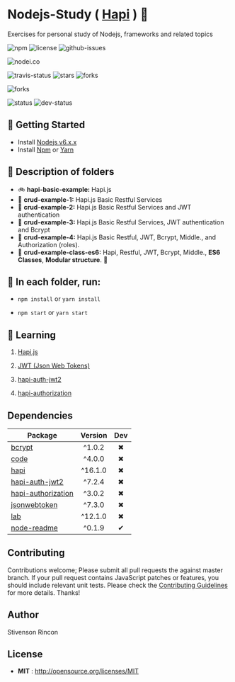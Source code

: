# Nodejs-Study ( [Hapi](https://hapijs.com/) ) 📑
Exercises for personal study of Nodejs, frameworks and related topics


![npm](https://img.shields.io/npm/v/crud-example-class-es6.svg) ![license](https://img.shields.io/npm/l/crud-example-class-es6.svg) ![github-issues](https://img.shields.io/github/issues/stivenson/Nodejs-Study.svg)  

![nodei.co](https://nodei.co/npm/crud-example-class-es6.png?downloads=true&downloadRank=true&stars=true)

![travis-status](https://img.shields.io/travis/stivenson/Nodejs-Study.svg)
![stars](https://img.shields.io/github/stars/stivenson/Nodejs-Study.svg)
![forks](https://img.shields.io/github/forks/stivenson/Nodejs-Study.svg)

![forks](https://img.shields.io/github/forks/stivenson/Nodejs-Study.svg)

![status](https://david-dm.org/stivenson/Nodejs-Study/status.svg)
![dev-status](https://david-dm.org/stivenson/Nodejs-Study/dev-status.svg)


## 🌄 Getting Started

- Install [Nodejs v6.x.x](https://nodejs.org/en/)
- Install [Npm](https://www.npmjs.com/) or [Yarn](https://yarnpkg.com/lang/en/)

## 🌅 Description of folders

- 🚲  __hapi-basic-example:__ Hapi.js
- 🚕  __crud-example-1:__ Hapi.js Basic Restful Services
- 🚜  __crud-example-2:__ Hapi.js Basic Restful Services and JWT authentication
- 🚛  __crud-example-3:__ Hapi.js Basic Restful Services, JWT authentication and Bcrypt
- 🚚  __crud-example-4:__ Hapi.js Basic Restful, JWT, Bcrypt, Middle., and Authorization (roles). 
- 🚙  __crud-example-class-es6:__ Hapi, Restful, JWT, Bcrypt, Middle., __ES6 Classes__, __Modular structure__. 🌠   

## 🌇 In each folder, run:

- `npm install` or `yarn install`

- `npm start` or `yarn start`


## 🌃 Learning

 1. [Hapi.js](https://hapijs.com/)

 2. [JWT (Json Web Tokens)](https://jwt.io/)
 
 3. [hapi-auth-jwt2](https://www.npmjs.com/package/hapi-auth-jwt2)

 4. [hapi-authorization](https://www.npmjs.com/package/hapi-authorization)


## Dependencies

Package | Version | Dev
--- |:---:|:---:
[bcrypt](https://www.npmjs.com/package/bcrypt) | ^1.0.2 | ✖
[code](https://www.npmjs.com/package/code) | ^4.0.0 | ✖
[hapi](https://www.npmjs.com/package/hapi) | ^16.1.0 | ✖
[hapi-auth-jwt2](https://www.npmjs.com/package/hapi-auth-jwt2) | ^7.2.4 | ✖
[hapi-authorization](https://www.npmjs.com/package/hapi-authorization) | ^3.0.2 | ✖
[jsonwebtoken](https://www.npmjs.com/package/jsonwebtoken) | ^7.3.0 | ✖
[lab](https://www.npmjs.com/package/lab) | ^12.1.0 | ✖
[node-readme](https://www.npmjs.com/package/node-readme) | ^0.1.9 | ✔


## Contributing

Contributions welcome; Please submit all pull requests the against master branch. If your pull request contains JavaScript patches or features, you should include relevant unit tests. Please check the [Contributing Guidelines](contributng.md) for more details. Thanks!

## Author

Stivenson Rincon

## License

 - **MIT** : http://opensource.org/licenses/MIT
